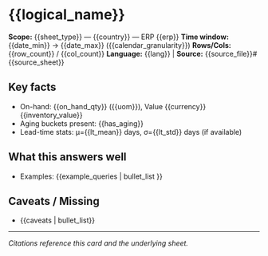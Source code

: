 # {{logical_name}}

**Scope:** {{sheet_type}} — {{country}} — ERP {{erp}}
**Time window:** {{date_min}} → {{date_max}} ({{calendar_granularity}})
**Rows/Cols:** {{row_count}} / {{col_count}}
**Language:** {{lang}} | **Source:** {{source_file}}#{{source_sheet}}

## Key facts
- On-hand: {{on_hand_qty}} ({{uom}}), Value {{currency}} {{inventory_value}}
- Aging buckets present: {{has_aging}}
- Lead-time stats: μ={{lt_mean}} days, σ={{lt_std}} days (if available)

## What this answers well
- Examples: {{example_queries | bullet_list }}

## Caveats / Missing
- {{caveats | bullet_list}}

---
_Citations reference this card and the underlying sheet._
